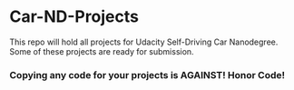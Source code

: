 # Car-ND-Projects
This repo will hold all projects for Udacity Self-Driving Car Nanodegree. Some of these projects are ready for submission.
### Copying any code for your projects is AGAINST! Honor Code!
